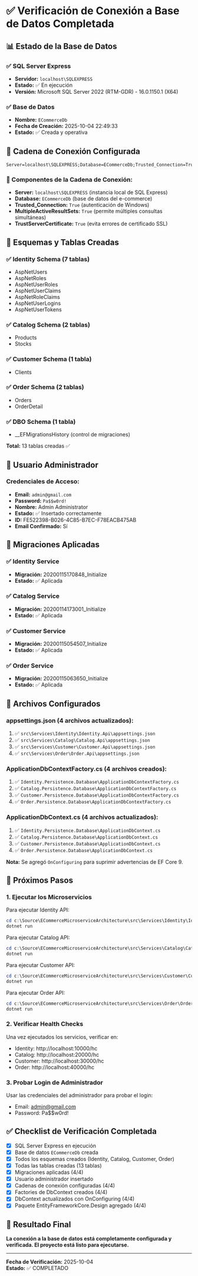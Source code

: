 # ✅ Verificación de Conexión a Base de Datos Completada

## 📊 Estado de la Base de Datos

### ✅ SQL Server Express
- **Servidor:** `localhost\SQLEXPRESS`
- **Estado:** ✅ En ejecución
- **Versión:** Microsoft SQL Server 2022 (RTM-GDR) - 16.0.1150.1 (X64)

### ✅ Base de Datos
- **Nombre:** `ECommerceDb`
- **Fecha de Creación:** 2025-10-04 22:49:33
- **Estado:** ✅ Creada y operativa

## 🔗 Cadena de Conexión Configurada

```
Server=localhost\SQLEXPRESS;Database=ECommerceDb;Trusted_Connection=True;MultipleActiveResultSets=true;TrustServerCertificate=True
```

### 📝 Componentes de la Cadena de Conexión:
- **Server:** `localhost\SQLEXPRESS` (instancia local de SQL Express)
- **Database:** `ECommerceDb` (base de datos del e-commerce)
- **Trusted_Connection:** `True` (autenticación de Windows)
- **MultipleActiveResultSets:** `True` (permite múltiples consultas simultáneas)
- **TrustServerCertificate:** `True` (evita errores de certificado SSL)

## 📂 Esquemas y Tablas Creadas

### ✅ Identity Schema (7 tablas)
- AspNetUsers
- AspNetRoles
- AspNetUserRoles
- AspNetUserClaims
- AspNetRoleClaims
- AspNetUserLogins
- AspNetUserTokens

### ✅ Catalog Schema (2 tablas)
- Products
- Stocks

### ✅ Customer Schema (1 tabla)
- Clients

### ✅ Order Schema (2 tablas)
- Orders
- OrderDetail

### ✅ DBO Schema (1 tabla)
- __EFMigrationsHistory (control de migraciones)

**Total:** 13 tablas creadas ✅

## 👤 Usuario Administrador

### Credenciales de Acceso:
- **Email:** `admin@gmail.com`
- **Password:** `Pa$$w0rd!`
- **Nombre:** Admin Administrator
- **Estado:** ✅ Insertado correctamente
- **ID:** FE522398-B026-4C85-B7EC-F78EACB475AB
- **Email Confirmado:** Sí

## 🔧 Migraciones Aplicadas

### ✅ Identity Service
- **Migración:** 20200115170848_Initialize
- **Estado:** ✅ Aplicada

### ✅ Catalog Service  
- **Migración:** 20200114173001_Initialize
- **Estado:** ✅ Aplicada

### ✅ Customer Service
- **Migración:** 20200115054507_Initialize
- **Estado:** ✅ Aplicada

### ✅ Order Service
- **Migración:** 20200115063650_Initialize
- **Estado:** ✅ Aplicada

## 📝 Archivos Configurados

### appsettings.json (4 archivos actualizados):
1. ✅ `src\Services\Identity\Identity.Api\appsettings.json`
2. ✅ `src\Services\Catalog\Catalog.Api\appsettings.json`
3. ✅ `src\Services\Customer\Customer.Api\appsettings.json`
4. ✅ `src\Services\Order\Order.Api\appsettings.json`

### ApplicationDbContextFactory.cs (4 archivos creados):
1. ✅ `Identity.Persistence.Database\ApplicationDbContextFactory.cs`
2. ✅ `Catalog.Persistence.Database\ApplicationDbContextFactory.cs`
3. ✅ `Customer.Persistence.Database\ApplicationDbContextFactory.cs`
4. ✅ `Order.Persistence.Database\ApplicationDbContextFactory.cs`

### ApplicationDbContext.cs (4 archivos actualizados):
1. ✅ `Identity.Persistence.Database\ApplicationDbContext.cs`
2. ✅ `Catalog.Persistence.Database\ApplicationDbContext.cs`
3. ✅ `Customer.Persistence.Database\ApplicationDbContext.cs`
4. ✅ `Order.Persistence.Database\ApplicationDbContext.cs`

**Nota:** Se agregó `OnConfiguring` para suprimir advertencias de EF Core 9.

## 🚀 Próximos Pasos

### 1. Ejecutar los Microservicios

Para ejecutar Identity API:
```powershell
cd c:\Source\ECommerceMicroserviceArchitecture\src\Services\Identity\Identity.Api
dotnet run
```

Para ejecutar Catalog API:
```powershell
cd c:\Source\ECommerceMicroserviceArchitecture\src\Services\Catalog\Catalog.Api
dotnet run
```

Para ejecutar Customer API:
```powershell
cd c:\Source\ECommerceMicroserviceArchitecture\src\Services\Customer\Customer.Api
dotnet run
```

Para ejecutar Order API:
```powershell
cd c:\Source\ECommerceMicroserviceArchitecture\src\Services\Order\Order.Api
dotnet run
```

### 2. Verificar Health Checks

Una vez ejecutados los servicios, verificar en:
- Identity: http://localhost:10000/hc
- Catalog: http://localhost:20000/hc
- Customer: http://localhost:30000/hc
- Order: http://localhost:40000/hc

### 3. Probar Login de Administrador

Usar las credenciales del administrador para probar el login:
- Email: admin@gmail.com
- Password: Pa$$w0rd!

## ✅ Checklist de Verificación Completada

- [x] SQL Server Express en ejecución
- [x] Base de datos `ECommerceDb` creada
- [x] Todos los esquemas creados (Identity, Catalog, Customer, Order)
- [x] Todas las tablas creadas (13 tablas)
- [x] Migraciones aplicadas (4/4)
- [x] Usuario administrador insertado
- [x] Cadenas de conexión configuradas (4/4)
- [x] Factories de DbContext creados (4/4)
- [x] DbContext actualizados con OnConfiguring (4/4)
- [x] Paquete EntityFrameworkCore.Design agregado (4/4)

## 🎉 Resultado Final

**La conexión a la base de datos está completamente configurada y verificada. El proyecto está listo para ejecutarse.**

---

**Fecha de Verificación:** 2025-10-04  
**Estado:** ✅ COMPLETADO
